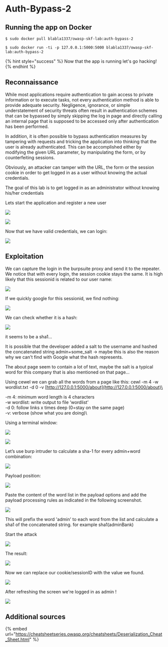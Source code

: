 # Auth-Bypass-2

## Running the app on Docker

```
$ sudo docker pull blabla1337/owasp-skf-lab:auth-bypass-2
```

```
$ sudo docker run -ti -p 127.0.0.1:5000:5000 blabla1337/owasp-skf-lab:auth-bypass-2
```

{% hint style="success" %}
Now that the app is running let's go hacking!
{% endhint %}

## Reconnaissance

While most applications require authentication to gain access to private information or to execute tasks, not every authentication method is able to provide adequate security. Negligence, ignorance, or simple understatement of security threats often result in authentication schemes that can be bypassed by simply skipping the log in page and directly calling an internal page that is supposed to be accessed only after authentication has been performed.

In addition, it is often possible to bypass authentication measures by tampering with requests and tricking the application into thinking that the user is already authenticated. This can be accomplished either by modifying the given URL parameter, by manipulating the form, or by counterfeiting sessions.

Obviously, an attacker can tamper with the URL, the form or the session cookie in order to get logged in as a user without knowing the actual credentials.

The goal of this lab is to get logged in as an administrator without knowing his/her credentials

Lets start the application and register a new user

![](../../.gitbook/assets/auth-2-register1.png)

![](../../.gitbook/assets/auth-2-register2.png)

Now that we have valid credentials, we can login:

![](../../.gitbook/assets/auth-2-login.png)

## Exploitation

We can capture the login in the burpsuite proxy and send it to the repeater. We notice that with every login, the session cookie stays the same. It is high likely that this sessionid is related to our user name:

![](../../.gitbook/assets/auth-2-repeater.png)

If we quickly google for this sessionid, we find nothing:

![](../../.gitbook/assets/auth-2-google.png)

We can check whether it is a hash:

![](../../.gitbook/assets/auth-2-sha1.png)

it seems to be a sha1...

It is possible that the developer added a salt to the username and hashed the concatenated string admin+some_salt -> maybe this is also the reason why we can't find with Google what the hash represents.

The about page seem to contain a lot of text, maybe the salt is a typical word for this company that is also mentioned on that page…

Using cewel we can grab all the words from a page like this: cewl -m 4 -w wordlist.txt -d 0 -v [http://127.0.0.1:5000/about](http://127.0.0.1:5000/about)\</br>

\-m 4: minimum word length is 4 characters\
&#x20;\-w wordlist: write output to file ‘wordlist’\
&#x20;\-d 0: follow links x times deep (0=stay on the same page)\
&#x20;\-v: verbose (show what you are doing)\

Using a terminal window:

![](../../.gitbook/assets/auth-2-cewl.png)

![](../../.gitbook/assets/auth-2-wordlist.png)

Let’s use burp intruder to calculate a sha-1 for every admin+word combination:

![](../../.gitbook/assets/auth-2-intruder1.png)

Payload position:

![](../../.gitbook/assets/auth-2-intruder2.png)

Paste the content of the word list in the payload options and add the payload processing rules as indicated in the following screenshot.

![](../../.gitbook/assets/auth-2-intruder3.png)

This will prefix the word 'admin' to each word from the list and calculate a sha1 of the concatenated string. for example sha1(adminBank)

Start the attack

![](../../.gitbook/assets/auth-2-intruder4.png)

The result:

![](../../.gitbook/assets/auth-2-intruder5.png)

Now we can replace our cookie/sessionID with the value we found.

![](../../.gitbook/assets/auth-2-cookie1.png)

After refreshing the screen we're logged in as admin !

![](../../.gitbook/assets/auth-2-admin.png)

## Additional sources

{% embed url="https://cheatsheetseries.owasp.org/cheatsheets/Deserialization_Cheat_Sheet.html" %}
